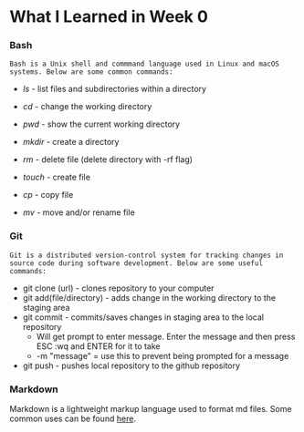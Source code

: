 # **What I Learned in Week 0**

### Bash

    Bash is a Unix shell and commmand language used in Linux and macOS systems. Below are some common commands:
* _ls_ - list files and subdirectories within a directory

* _cd_ - change the working directory

* _pwd_ - show the current working directory

* _mkdir_ - create a directory

* _rm_ - delete file (delete directory with -rf flag)

* _touch_ - create file

* _cp_ - copy file

* _mv_ - move and/or rename file

### Git
    
    Git is a distributed version-control system for tracking changes in source code during software development. Below are some useful commands:

* git clone (url) - clones repository to your computer
* git add(file/directory) - adds change in the working directory to the staging area
* git commit - commits/saves changes in staging area to the local repository
   * Will get prompt to enter message. Enter the message and then press ESC :wq and ENTER for it to take
   * -m  "message" = use this to prevent being prompted for a message
* git push - pushes local repository to the github repository


### Markdown

Markdown is a lightweight markup language used to format md files. Some common uses can be found [here](https://github.com/adam-p/markdown-here/wiki/Markdown-Cheatsheet).

